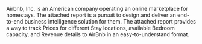 Airbnb, Inc. is an American company operating an online marketplace for homestays. The attached report is a pursuit to design and deliver an end-to-end business intelligence solution for them.
The attached report provides a way to track Prices for different Stay locations, available Bedroom capacity, and Revenue details to AirBnb in an easy-to-understand format.
